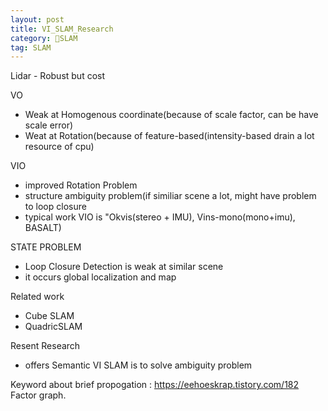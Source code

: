 ```yaml
---
layout: post
title: VI_SLAM_Research
category: SLAM
tag: SLAM
---
```


Lidar - Robust but cost

VO
  - Weak at Homogenous coordinate(because of scale factor, can be have scale error)
  - Weat at Rotation(because of feature-based(intensity-based drain a lot resource of cpu)

VIO
  - improved Rotation Problem
  - structure ambiguity problem(if similiar scene a lot, might have problem to loop closure
  - typical work VIO is "Okvis(stereo + IMU), Vins-mono(mono+imu), BASALT)

STATE PROBLEM
  - Loop Closure Detection is weak at similar scene
  - it occurs global localization and map

Related work
  - Cube SLAM
  - QuadricSLAM

Resent Research
  - offers Semantic VI SLAM is to solve ambiguity problem

Keyword
about brief propogation : https://eehoeskrap.tistory.com/182
Factor graph.
